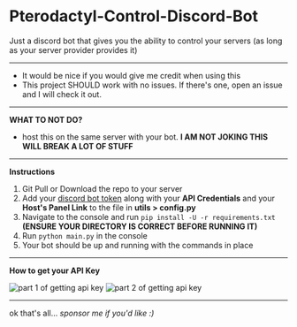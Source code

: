 # Pterodactyl-Control-Discord-Bot
Just a discord bot that gives you the ability to control your servers (as long as your server provider provides it)

---

- It would be nice if you would give me credit when using this
- This project SHOULD work with no issues. If there's one, open an issue and I will check it out.

---

**WHAT TO NOT DO?**
- host this on the same server with your bot. **I AM NOT JOKING THIS WILL BREAK A LOT OF STUFF**

---

**Instructions**
1. Git Pull or Download the repo to your server
2. Add your [discord bot token](https://discord.com/developers/applications) along with your **API Credentials** and your **Host's Panel Link** to the file in **utils > config.py**
3. Navigate to the console and run `pip install -U -r requirements.txt` **(ENSURE YOUR DIRECTORY IS CORRECT BEFORE RUNNING IT)**
4. Run `python main.py` in the console
5. Your bot should be up and running with the commands in place

---
**How to get your API Key**

![part 1 of getting api key](https://cdn.discordapp.com/attachments/933327160687599658/1111211753875968040/image.png)
![part 2 of getting api key](https://cdn.discordapp.com/attachments/933327160687599658/1111211897451188224/image.png)

---
ok that's all...  *sponsor me if you'd like :)*
